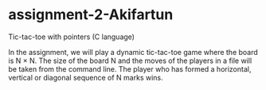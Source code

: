 # assignment-2-Akifartun
Tic-tac-toe with pointers (C language)


In the assignment, we will play a dynamic tic-tac-toe game where the board is N × N. The
size of the board N and the moves of the players in a file will be taken from the command line.
The player who has formed a horizontal, vertical or diagonal sequence of N marks wins.
